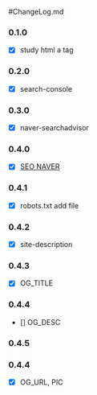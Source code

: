 #ChangeLog.md

### 0.1.0
- [x] study html a tag

### 0.2.0
- [x] search-console

### 0.3.0
- [x] naver-searchadvisor

### 0.4.0
- [x] [SEO NAVER](https://github.com/parc02/parc02.github.io/issues/4)

### 0.4.1
- [x] robots.txt add file

### 0.4.2
- [x] site-description 

### 0.4.3
- [x] OG_TITLE

### 0.4.4
- [] OG_DESC

### 0.4.5
### 0.4.4
- [x] OG_URL, PIC

